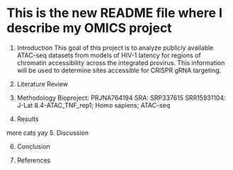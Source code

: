 # This is the new README file where I describe my OMICS project

1. Introduction
This goal of this project is to analyze publicly available ATAC-seq datasets from models of HIV-1 latency for regions of chromatin accessibility across the integrated provirus. This information will be used to determine sites accessible for CRISPR gRNA targeting.

2. Literature Review

3. Methodology
Bioproject: PRJNA764194
SRA: SRP337615
	SRR15931104: J-Lat 8.4-ATAC_TNF_rep1; Homo sapiens; ATAC-seq
	

4. Results

more cats yay
5. Discussion

6. Conclusion

7. References 




